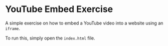 # YouTube Embed Exercise

A simple exercise on how to embed a YouTube video into a website using an
`iframe`.

To run this, simply open the `index.html` file.
